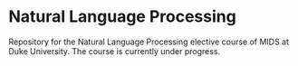 # Natural Language Processing

Repository for the Natural Language Processing elective course of MIDS at Duke University. The course is currently under progress.
